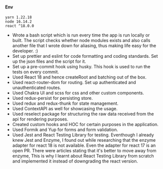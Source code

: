 #### Env

```
yarn 1.22.18
node 16.14.2
react ^18.0.0
```

- Wrote a bash script which is run every time the app is run locally or built. The script checks whether node modules exists and also calls another file that I wrote down for aliasing, thus making life easy for the developer. :)
- Set up prettier and eslint for code formatting and coding standards. Set up the json files and the script for it.
- Set up a pre-commit hook using husky. This hook is used to run the tests on every commit.
- Used React 18 and hence createRoot and batching out of the box.
- Used react-router-dom for routing. Set up authenticated and unauthenticated routes.
- Used Chakra UI and scss for css and other custom components.
- Used redux-persist for persisting store.
- Used redux and redux-thunk for state management.
- Used ContextAPI as well for showcasing the usage.
- Used reselect package for structuring the raw data received from the api for rendering purposes.
- Created custom hooks and HOC for certain purposes in the application.
- Used Formik and Yup for forms and form validation.
- Used Jest and React Testing Library for testing. Eventhough I already knew Jest and Enzyme, I found out while researching that the enzyme adapter for react 18 is not available. Even the adapter for react 17 is an open PR. There were articles stating that it's better to move away from enzyme, This is why I learnt about React Testing Library from scratch and implemented it instead of downgrading the react version.
